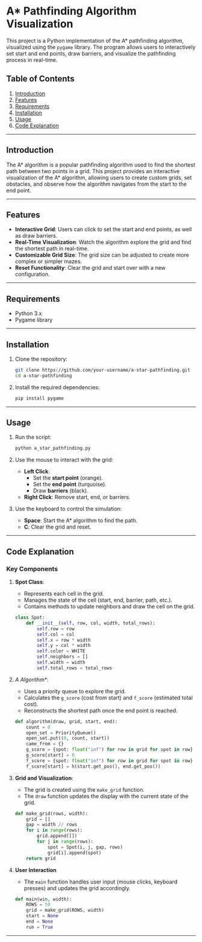 # A* Pathfinding Algorithm Visualization

This project is a Python implementation of the A* pathfinding algorithm, visualized using the `pygame` library. The program allows users to interactively set start and end points, draw barriers, and visualize the pathfinding process in real-time.

## Table of Contents
1. [Introduction](#introduction)
2. [Features](#features)
3. [Requirements](#requirements)
4. [Installation](#installation)
5. [Usage](#usage)
6. [Code Explanation](#code-explanation)

---

## Introduction

The A* algorithm is a popular pathfinding algorithm used to find the shortest path between two points in a grid. This project provides an interactive visualization of the A* algorithm, allowing users to create custom grids, set obstacles, and observe how the algorithm navigates from the start to the end point.

---

## Features

- **Interactive Grid**: Users can click to set the start and end points, as well as draw barriers.
- **Real-Time Visualization**: Watch the algorithm explore the grid and find the shortest path in real-time.
- **Customizable Grid Size**: The grid size can be adjusted to create more complex or simpler mazes.
- **Reset Functionality**: Clear the grid and start over with a new configuration.

---

## Requirements

- Python 3.x
- Pygame library

---

## Installation

1. Clone the repository:
   ```bash
   git clone https://github.com/your-username/a-star-pathfinding.git
   cd a-star-pathfinding
   ```

2. Install the required dependencies:
   ```bash
   pip install pygame
   ```

---

## Usage

1. Run the script:
   ```bash
   python a_star_pathfinding.py
   ```

2. Use the mouse to interact with the grid:
   - **Left Click**:
     - Set the **start point** (orange).
     - Set the **end point** (turquoise).
     - Draw **barriers** (black).
   - **Right Click**: Remove start, end, or barriers.

3. Use the keyboard to control the simulation:
   - **Space**: Start the A* algorithm to find the path.
   - **C**: Clear the grid and reset.

---

## Code Explanation

### Key Components

1. **Spot Class**:
   - Represents each cell in the grid.
   - Manages the state of the cell (start, end, barrier, path, etc.).
   - Contains methods to update neighbors and draw the cell on the grid.

   ```python
   class Spot:
       def __init__(self, row, col, width, total_rows):
           self.row = row
           self.col = col
           self.x = row * width
           self.y = col * width
           self.color = WHITE
           self.neighbors = []
           self.width = width
           self.total_rows = total_rows
   ```

2. **A* Algorithm**:
   - Uses a priority queue to explore the grid.
   - Calculates the `g_score` (cost from start) and `f_score` (estimated total cost).
   - Reconstructs the shortest path once the end point is reached.

   ```python
   def algorithm(draw, grid, start, end):
       count = 0
       open_set = PriorityQueue()
       open_set.put((0, count, start))
       came_from = {}
       g_score = {spot: float("inf") for row in grid for spot in row}
       g_score[start] = 0
       f_score = {spot: float("inf") for row in grid for spot in row}
       f_score[start] = h(start.get_pos(), end.get_pos())
   ```

3. **Grid and Visualization**:
   - The grid is created using the `make_grid` function.
   - The `draw` function updates the display with the current state of the grid.

   ```python
   def make_grid(rows, width):
       grid = []
       gap = width // rows
       for i in range(rows):
           grid.append([])
           for j in range(rows):
               spot = Spot(i, j, gap, rows)
               grid[i].append(spot)
       return grid
   ```

4. **User Interaction**
   - The `main` function handles user input (mouse clicks, keyboard presses) and updates the grid accordingly.

   ```python
   def main(win, width):
       ROWS = 50
       grid = make_grid(ROWS, width)
       start = None
       end = None
       run = True
   ```

---
